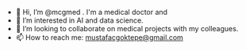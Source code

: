 - 👋 Hi, I’m @mcgmed . I'm a medical doctor and
- 👀 I’m interested in AI and data science.
- 💞️ I’m looking to collaborate on medical projects with my colleagues.
- 📫 How to reach me: mustafacgoktepe@gmail.com

<!---
mcgmed/mcgmed is a ✨ special ✨ repository because its `README.md` (this file) appears on your GitHub profile.
You can click the Preview link to take a look at your changes.
--->
